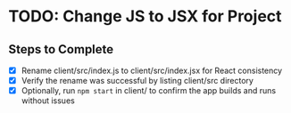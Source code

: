 # TODO: Change JS to JSX for Project

## Steps to Complete
- [x] Rename client/src/index.js to client/src/index.jsx for React consistency
- [x] Verify the rename was successful by listing client/src directory
- [x] Optionally, run `npm start` in client/ to confirm the app builds and runs without issues
